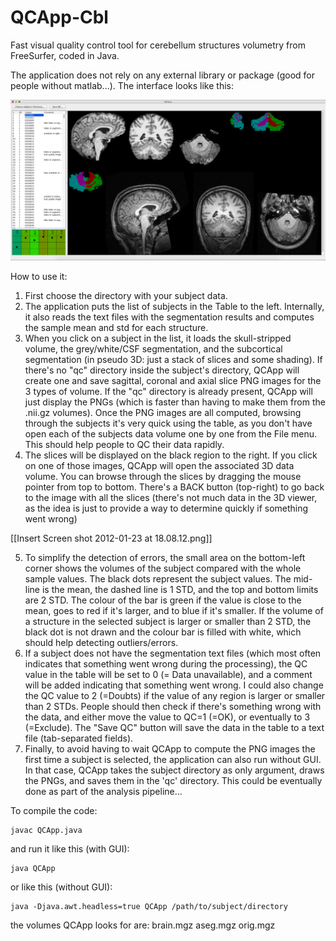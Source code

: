 # QCApp-Cbl
Fast visual quality control tool for cerebellum structures volumetry from FreeSurfer, coded in Java.

The application does not rely on any external library or package (good for people without matlab...). The interface looks like this:

![Screenshot](/images/QCAPP.png)

How to use it:
1. First choose the directory with your subject data.
2. The application puts the list of subjects in the Table to the left. Internally, it also reads the text files with the segmentation results and computes the sample mean and std for each structure.
3. When you click on a subject in the list, it loads the skull-stripped volume, the grey/white/CSF segmentation, and the subcortical segmentation (in pseudo 3D: just a stack of slices and some shading). If there's no "qc" directory inside the subject's directory, QCApp will create one and save sagittal, coronal and axial slice PNG images for the 3 types of volume. If the "qc" directory is already present, QCApp will just display the PNGs (which is faster than having to make them from the .nii.gz volumes). Once the PNG images are all computed, browsing through the subjects it's very quick using the table, as you don't have open each of the subjects data volume one by one from the File menu. This should help people to QC their data rapidly.
4. The slices will be displayed on the black region to the right. If you click on one of those images, QCApp will open the associated 3D data volume. You can browse through the slices by dragging the mouse pointer from top to bottom. There's a BACK button (top-right) to go back to the image with all the slices (there's not much data in the 3D viewer, as the idea is just to provide a way to determine quickly if something went wrong)

[[Insert Screen shot 2012-01-23 at 18.08.12.png]]

5. To simplify the detection of errors, the small area on the bottom-left corner shows the volumes of the subject compared with the whole sample values. The black dots represent the subject values. The mid-line is the mean, the dashed line is 1 STD, and the top and bottom limits are 2 STD. The colour of the bar is green if the value is close to the mean, goes to red if it's larger, and to blue if it's smaller. If the volume of a structure in the selected subject is larger or smaller than 2 STD, the black dot is not drawn and the colour bar is filled with white, which should help detecting outliers/errors.
6. If a subject does not have the segmentation text files (which most often indicates that something went wrong during the processing), the QC value in the table will be set to 0 (= Data unavailable), and a comment will be added indicating that something went wrong. I could also change the QC value to 2 (=Doubts) if the value of any region is larger or smaller than 2 STDs. People should then check if there's something wrong with the data, and either move the value to QC=1 (=OK), or eventually to 3 (=Exclude). The "Save QC" button will save the data in the table to a text file (tab-separated fields).
7. Finally, to avoid having to wait QCApp to compute the PNG images the first time a subject is selected, the application can also run without GUI. In that case, QCApp takes the subject directory as only argument, draws the PNGs, and saves them in the 'qc' directory. This could be eventually done as part of the analysis pipeline...

To compile the code:

    javac QCApp.java

and run it like this (with GUI):

    java QCApp

or like this (without GUI):

    java -Djava.awt.headless=true QCApp /path/to/subject/directory

the volumes QCApp looks for are:
    brain.mgz
    aseg.mgz
    orig.mgz
